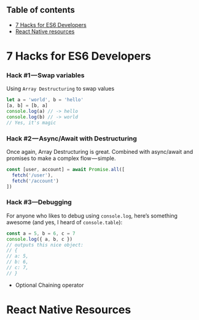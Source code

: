 ## Table of contents

- [7 Hacks for ES6 Developers]()
- [React Native resources](#react-native-resources)

# 7 Hacks for ES6 Developers

### Hack #1 — Swap variables
Using `Array Destructuring` to swap values

```js
let a = 'world', b = 'hello'
[a, b] = [b, a]
console.log(a) // -> hello
console.log(b) // -> world
// Yes, it's magic
```

### Hack #2 — Async/Await with Destructuring
Once again, Array Destructuring is great. Combined with async/await and promises to make a complex flow — simple.

```js
const [user, account] = await Promise.all([
  fetch('/user'),
  fetch('/account')
])
```

### Hack #3—Debugging
For anyone who likes to debug using `console.log`, here’s something
awesome (and yes, I heard of `console.table`):
```js
const a = 5, b = 6, c = 7
console.log({ a, b, c })
// outputs this nice object:
// {
// a: 5,
// b: 6,
// c: 7,
// }
```

- Optional Chaining operator


# React Native Resources


